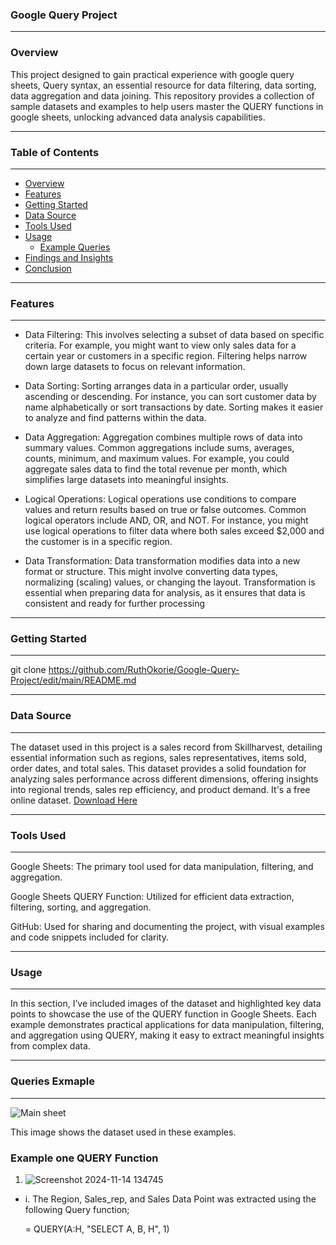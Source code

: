 ### Google Query Project

---

### Overview
 
This project designed to gain practical experience with google query sheets, Query syntax, an essential resource for data filtering, data sorting, data aggregation and data joining. This repository provides a collection of sample datasets and examples to help users master the QUERY functions in google sheets, unlocking advanced data analysis capabilities. 

---

### Table of Contents

---

- [Overview](#overview)
- [Features](#features)
- [Getting Started](#getting-started)
- [Data Source](#data-source)
- [Tools Used](#tools-used)
- [Usage](#usage)
  - [Example Queries](#example-queries)
- [Findings and Insights](#findings-and-insights)
- [Conclusion](#conclusion)

---

### Features

---

- Data Filtering: This involves selecting a subset of data based on specific criteria. For example, you might want to view only sales data for a certain year or customers in a specific region. Filtering helps narrow down large datasets to focus on relevant information.

- Data Sorting: Sorting arranges data in a particular order, usually ascending or descending. For instance, you can sort customer data by name alphabetically or sort transactions by date. Sorting makes it easier to analyze and find patterns within the data.
  
- Data Aggregation: Aggregation combines multiple rows of data into summary values. Common aggregations include sums, averages, counts, minimum, and maximum values. For example, you could aggregate sales data to find the total revenue per month, which simplifies large datasets into meaningful insights.
  
- Logical Operations: Logical operations use conditions to compare values and return results based on true or false outcomes. Common logical operators include AND, OR, and NOT. For instance, you might use logical operations to filter data where both sales exceed $2,000 and the customer is in a specific region.
  
- Data Transformation: Data transformation modifies data into a new format or structure. This might involve converting data types, normalizing (scaling) values, or changing the layout. Transformation is essential when preparing data for analysis, as it ensures that data is consistent and ready for further processing

---

### Getting Started

---

 git clone https://github.com/RuthOkorie/Google-Query-Project/edit/main/README.md

---

### Data Source

---

The dataset used in this project is a sales record from Skillharvest, detailing essential information such as regions, sales representatives, items sold, order dates, and total sales. This dataset provides a solid foundation for analyzing sales performance across different dimensions, offering insights into regional trends, sales rep efficiency, and product demand. It's a free  online dataset. [Download Here](https://docs.google.com/spreadsheets/d/14PAdrDS1FkJNgUKe2W7TKwXkZ2HzL5nwG_mItqNXSEE/edit?gid=1710517431#gid=1710517431) 

---

### Tools Used

---

Google Sheets: The primary tool used for data manipulation, filtering, and aggregation.

Google Sheets QUERY Function: Utilized for efficient data extraction, filtering, sorting, and aggregation.

GitHub: Used for sharing and documenting the project, with visual examples and code snippets included for clarity.

---
### Usage
---
In this section, I’ve included images of the dataset and highlighted key data points to showcase the use of the QUERY function in Google Sheets. Each example demonstrates practical applications for data manipulation, filtering, and aggregation using QUERY, making it easy to extract meaningful insights from complex data.

---
### Queries Exmaple
---

 ![Main sheet](https://github.com/user-attachments/assets/fdada2f8-4dd5-46bb-905b-13a5407a77a6)
  
   This image shows the  dataset used in these examples.

### Example one QUERY Function

1.  ![Screenshot 2024-11-14 134745](https://github.com/user-attachments/assets/2fbd8f27-ebef-4574-a5df-1ad1dac9f749)
 - i. The Region, Sales_rep, and Sales Data Point was extracted using the following Query function;

   = QUERY(A:H, "SELECT A, B, H", 1)


 














